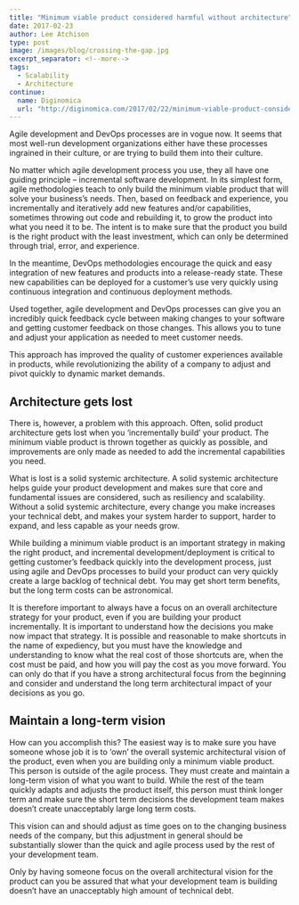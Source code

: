 ```yaml
---
title: "Minimum viable product considered harmful without architecture"
date: 2017-02-23
author: Lee Atchison
type: post
image: /images/blog/crossing-the-gap.jpg
excerpt_separator: <!--more-->
tags:
  - Scalability
  - Architecture
continue:
  name: Diginomica
  url: "http://diginomica.com/2017/02/22/minimum-viable-product-considered-harmful-without-architecture/"
---
```


Agile development and DevOps processes are in vogue now. It seems that most well-run development organizations either have these processes ingrained in their culture, or are trying to build them into their culture.
<!--more-->

No matter which agile development process you use, they all have one guiding principle – incremental software development. In its simplest form, agile methodologies teach to only build the minimum viable product that will solve your business’s needs. Then, based on feedback and experience, you incrementally and iteratively add new features and/or capabilities, sometimes throwing out code and rebuilding it, to grow the product into what you need it to be. The intent is to make sure that the product you build is the right product with the least investment, which can only be determined through trial, error, and experience.

In the meantime, DevOps methodologies encourage the quick and easy integration of new features and products into a release-ready state. These new capabilities can be deployed for a customer’s use very quickly using continuous integration and continuous deployment methods.

Used together, agile development and DevOps processes can give you an incredibly quick feedback cycle between making changes to your software and getting customer feedback on those changes. This allows you to tune and adjust your application as needed to meet customer  needs.

This approach has improved the quality of customer experiences available in products, while revolutionizing the ability of a company to adjust and pivot quickly to dynamic market demands.

## Architecture gets lost

There is, however, a problem with this approach. Often, solid product architecture gets lost when you ‘incrementally build’ your product. The minimum viable product is thrown together as quickly as possible, and improvements are only made as needed to add the incremental capabilities you need.

What is lost is a solid systemic architecture. A solid systemic architecture helps guide your product development and makes sure that core and fundamental issues are considered, such as resiliency and scalability. Without a solid systemic architecture, every change you make increases your technical debt, and makes your system harder to support, harder to expand, and less capable as your needs grow.

While building a minimum viable product is an important strategy in making the right product, and incremental development/deployment is critical to getting customer’s feedback quickly into the development process, just using agile and DevOps processes to build your product can very quickly create a large backlog of technical debt. You may get short term benefits, but the long term costs can be astronomical.

It is therefore important to always have a focus on an overall architecture strategy for your product, even if you are building your product incrementally. It is important to understand how the decisions you make now impact that strategy. It is possible and reasonable to make shortcuts in the name of expediency, but you must have the knowledge and understanding to know what the real cost of those shortcuts are, when the cost must be paid, and how you will pay the cost as you move forward. You can only do that if you have a strong architectural focus from the beginning and consider and understand the long term architectural impact of your decisions as you go.

## Maintain a long-term vision

How can you accomplish this? The easiest way is to make sure you have someone whose job it is to ‘own’ the overall systemic architectural vision of the product, even when you are building only a minimum viable product. This person is outside of the agile process. They must create and maintain a long-term vision of what you want to build. While the rest of the team quickly adapts and adjusts the product itself, this person must think longer term and make sure the short term decisions the development team makes doesn’t create unacceptably large long term costs.

This vision can and should adjust as time goes on to the changing business needs of the company, but this adjustment in general should be substantially slower than the quick and agile process used by the rest of your development team.

Only by having someone focus on the overall architectural vision for the product can you be assured that what your development team is building doesn’t have an unacceptably high amount of technical debt.

